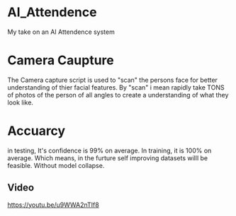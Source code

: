 # AI_Attendence
My take on an AI Attendence system

# Camera Caupture
The Camera capture script is used to "scan" the persons face for better understanding of thier facial features.
By "scan" i mean rapidly take TONS of photos of the person of all angles to create a understanding of what they look like.

# Accuarcy
in testing, It's confidence is 99% on average. In training, it is 100% on average. Which means, in the furture self improving datasets willl be feasible. Without model collapse.


## Video
https://youtu.be/u9WWA2nTIf8